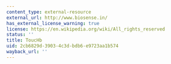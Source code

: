```yaml
---
content_type: external-resource
external_url: http://www.biosense.in/
has_external_license_warning: true
license: https://en.wikipedia.org/wiki/All_rights_reserved
status: ''
title: ToucHb
uid: 2cb6829d-3903-4c3d-bdb6-e9723aa1b574
wayback_url: ''
---
```

